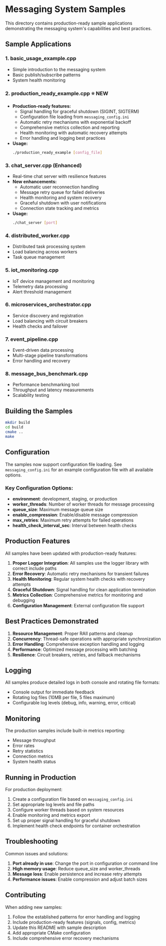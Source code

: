 # Messaging System Samples

This directory contains production-ready sample applications demonstrating the messaging system's capabilities and best practices.

## Sample Applications

### 1. **basic_usage_example.cpp**
- Simple introduction to the messaging system
- Basic publish/subscribe patterns
- System health monitoring

### 2. **production_ready_example.cpp** ⭐ NEW
- **Production-ready features:**
  - Signal handling for graceful shutdown (SIGINT, SIGTERM)
  - Configuration file loading from `messaging_config.ini`
  - Automatic retry mechanisms with exponential backoff
  - Comprehensive metrics collection and reporting
  - Health monitoring with automatic recovery attempts
  - Error handling and logging best practices
- **Usage:**
  ```bash
  ./production_ready_example [config_file]
  ```

### 3. **chat_server.cpp** (Enhanced)
- Real-time chat server with resilience features
- **New enhancements:**
  - Automatic user reconnection handling
  - Message retry queue for failed deliveries
  - Health monitoring and system recovery
  - Graceful shutdown with user notifications
  - Connection state tracking and metrics
- **Usage:**
  ```bash
  ./chat_server [port]
  ```

### 4. **distributed_worker.cpp**
- Distributed task processing system
- Load balancing across workers
- Task queue management

### 5. **iot_monitoring.cpp**
- IoT device management and monitoring
- Telemetry data processing
- Alert threshold management

### 6. **microservices_orchestrator.cpp**
- Service discovery and registration
- Load balancing with circuit breakers
- Health checks and failover

### 7. **event_pipeline.cpp**
- Event-driven data processing
- Multi-stage pipeline transformations
- Error handling and recovery

### 8. **message_bus_benchmark.cpp**
- Performance benchmarking tool
- Throughput and latency measurements
- Scalability testing

## Building the Samples

```bash
mkdir build
cd build
cmake ..
make
```

## Configuration

The samples now support configuration file loading. See `messaging_config.ini` for an example configuration file with all available options.

### Key Configuration Options:

- **environment**: development, staging, or production
- **worker_threads**: Number of worker threads for message processing
- **queue_size**: Maximum message queue size
- **enable_compression**: Enable/disable message compression
- **max_retries**: Maximum retry attempts for failed operations
- **health_check_interval_sec**: Interval between health checks

## Production Features

All samples have been updated with production-ready features:

1. **Proper Logger Integration**: All samples use the logger library with correct include paths
2. **Error Recovery**: Automatic retry mechanisms for transient failures
3. **Health Monitoring**: Regular system health checks with recovery attempts
4. **Graceful Shutdown**: Signal handling for clean application termination
5. **Metrics Collection**: Comprehensive metrics for monitoring and debugging
6. **Configuration Management**: External configuration file support

## Best Practices Demonstrated

1. **Resource Management**: Proper RAII patterns and cleanup
2. **Concurrency**: Thread-safe operations with appropriate synchronization
3. **Error Handling**: Comprehensive exception handling and logging
4. **Performance**: Optimized message processing with batching
5. **Resilience**: Circuit breakers, retries, and fallback mechanisms

## Logging

All samples produce detailed logs in both console and rotating file formats:
- Console output for immediate feedback
- Rotating log files (10MB per file, 5 files maximum)
- Configurable log levels (debug, info, warning, error, critical)

## Monitoring

The production samples include built-in metrics reporting:
- Message throughput
- Error rates
- Retry statistics
- Connection metrics
- System health status

## Running in Production

For production deployment:

1. Create a configuration file based on `messaging_config.ini`
2. Set appropriate log levels and file paths
3. Configure worker threads based on system resources
4. Enable monitoring and metrics export
5. Set up proper signal handling for graceful shutdown
6. Implement health check endpoints for container orchestration

## Troubleshooting

Common issues and solutions:

1. **Port already in use**: Change the port in configuration or command line
2. **High memory usage**: Reduce queue_size and worker_threads
3. **Message loss**: Enable persistence and increase retry attempts
4. **Performance issues**: Enable compression and adjust batch sizes

## Contributing

When adding new samples:
1. Follow the established patterns for error handling and logging
2. Include production-ready features (signals, config, metrics)
3. Update this README with sample description
4. Add appropriate CMake configuration
5. Include comprehensive error recovery mechanisms